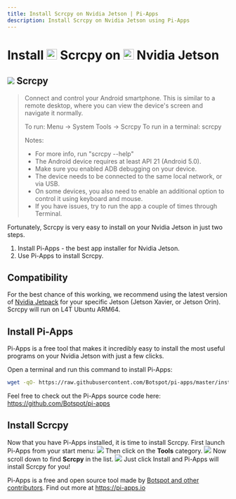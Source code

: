 ```yaml
---
title: Install Scrcpy on Nvidia Jetson | Pi-Apps
description: Install Scrcpy on Nvidia Jetson using Pi-Apps
---
```

<div class="simple-install-content content">

# Install <img src="/img/app-icons/Scrcpy/icon-64.png" height=24> Scrcpy on <img src=/img/other-icons/nvidia-icon.svg height=24> Nvidia Jetson

## <img src="/img/app-icons/Scrcpy/icon-64.png"> Scrcpy
> Connect and control your Android smartphone.
> This is similar to a remote desktop, where you can view the device's screen and navigate it normally.
> 
> To run: Menu -> System Tools -> Scrcpy
> To run in a terminal: scrcpy
> 
> Notes:
> - For more info, run "scrcpy --help"
> - The Android device requires at least API 21 (Android 5.0).
> - Make sure you enabled ADB debugging on your device.
> - The device needs to be connected to the same local network, or via USB.
> - On some devices, you also need to enable an additional option to control it using keyboard and mouse.
> - If you have issues, try to run the app a couple of times through Terminal.

Fortunately, Scrcpy is very easy to install on your Nvidia Jetson in just two steps.
1. Install Pi-Apps - the best app installer for Nvidia Jetson.
2. Use Pi-Apps to install Scrcpy.
</div>
<div class="simple-install-content content">

## Compatibility
For the best chance of this working, we recommend using the latest version of [Nvidia Jetpack](https://developer.nvidia.com/embedded/jetpack-archive) for your specific Jetson (Jetson Xavier, or Jetson Orin).
Scrcpy will run on L4T Ubuntu ARM64.
</div>
<div class="simple-install-content content">

## Install Pi-Apps

Pi-Apps is a free tool that makes it incredibly easy to install the most useful programs on your Nvidia Jetson with just a few clicks.

Open a terminal and run this command to install Pi-Apps:
```bash
wget -qO- https://raw.githubusercontent.com/Botspot/pi-apps/master/install | bash
```
Feel free to check out the Pi-Apps source code here: https://github.com/Botspot/pi-apps
</div>
<div class="simple-install-content content">

## Install Scrcpy

Now that you have Pi-Apps installed, it is time to install Scrcpy.
First launch Pi-Apps from your start menu:
<img src="/img/start-menu.png">
Then click on the <b>Tools</b> category.
<img src="/img/category-selections/Tools.png">
Now scroll down to find <b>Scrcpy</b> in the list.
<img src="/img/app-icons/Scrcpy/app-selection.png">
Just click Install and Pi-Apps will install Scrcpy for you!
</div>
<div class="simple-install-content content">

Pi-Apps is a free and open source tool made by [Botspot and other contributors](/about/#contributors). Find out more at https://pi-apps.io
</div>
